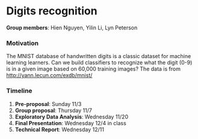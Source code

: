 # Digits recognition 

**Group members**: Hien Nguyen, Yilin Li, Lyn Peterson

### Motivation
The MNIST database of handwritten digits is a classic dataset for machine learning learners. Can we build classifiers to recognize what the digit (0-9) is in a given image based on 60,000 training images? The data is from http://yann.lecun.com/exdb/mnist/ 


### Timeline 
1. **Pre-proposal**: Sunday 11/3 
2. **Group proposal**: Thursday 11/7 
3. **Exploratory Data Analysis**: Wednesday 11/20
4. **Final Presentation**: Wednesday 12/4 in class
5. **Technical Report**: Wednesday 12/11 
